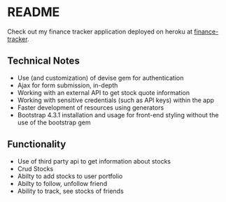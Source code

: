 # README

Check out my finance tracker application deployed on heroku at [finance-tracker](https://app-finance-tracker-01.herokuapp.com/users/sign_in).

## Technical Notes
  - Use (and customization) of devise gem for authentication
  - Ajax for form submission, in-depth
  - Working with an external API to get stock quote information
  - Working with sensitive credentials (such as API keys) within the app
  - Faster development of resources using generators
  - Bootstrap 4.3.1 installation and usage for front-end styling without the use of the bootstrap gem

## Functionality
  - Use of third party api to get information about stocks
  - Crud Stocks
  - Abilty to add stocks to user portfolio
  - Abilty to follow, unfollow friend
  - Ability to track, see stocks of friends
